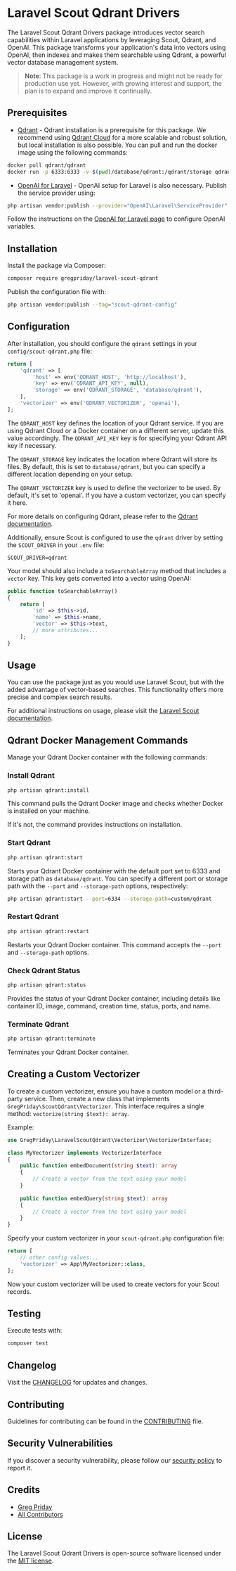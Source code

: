 # Laravel Scout Qdrant Drivers

The Laravel Scout Qdrant Drivers package introduces vector search capabilities within Laravel applications by leveraging Scout, Qdrant, and OpenAI. This package transforms your application's data into vectors using OpenAI, then indexes and makes them searchable using Qdrant, a powerful vector database management system.

> **Note**: This package is a work in progress and might not be ready for production use yet. However, with growing interest and support, the plan is to expand and improve it continually.

## Prerequisites

- [Qdrant](https://qdrant.tech/documentation/) - Qdrant installation is a prerequisite for this package. We recommend using [Qdrant Cloud](https://qdrant.tech/documentation/cloud/) for a more scalable and robust solution, but local installation is also possible. You can pull and run the docker image using the following commands:

```bash
docker pull qdrant/qdrant
docker run -p 6333:6333 -v $(pwd)/database/qdrant:/qdrant/storage qdrant/qdrant
```

- [OpenAI for Laravel](https://github.com/openai-php/laravel) - OpenAI setup for Laravel is also necessary. Publish the service provider using:

```bash
php artisan vendor:publish --provider="OpenAI\Laravel\ServiceProvider"
```

Follow the instructions on the [OpenAI for Laravel page](https://github.com/openai-php/laravel) to configure OpenAI variables.

## Installation

Install the package via Composer:

```bash
composer require gregpriday/laravel-scout-qdrant
```

Publish the configuration file with:

```bash
php artisan vendor:publish --tag="scout-qdrant-config"
```

## Configuration

After installation, you should configure the `qdrant` settings in your `config/scout-qdrant.php` file:

```php
return [
    'qdrant' => [
        'host' => env('QDRANT_HOST', 'http://localhost'),
        'key' => env('QDRANT_API_KEY', null),
        'storage' => env('QDRANT_STORAGE', 'database/qdrant'),
    ],
    'vectorizer' => env('QDRANT_VECTORIZER', 'openai'),
];
```

The `QDRANT_HOST` key defines the location of your Qdrant service. If you are using Qdrant Cloud or a Docker container on a different server, update this value accordingly. The `QDRANT_API_KEY` key is for specifying your Qdrant API key if necessary.

The `QDRANT_STORAGE` key indicates the location where Qdrant will store its files. By default, this is set to `database/qdrant`, but you can specify a different location depending on your setup.

The `QDRANT_VECTORIZER` key is used to define the vectorizer to be used. By default, it's set to 'openai'. If you have a custom vectorizer, you can specify it here.

For more details on configuring Qdrant, please refer to the [Qdrant documentation](https://qdrant.tech/documentation/install/).

Additionally, ensure Scout is configured to use the `qdrant` driver by setting the `SCOUT_DRIVER` in your `.env` file:

```env
SCOUT_DRIVER=qdrant
```

Your model should also include a `toSearchableArray` method that includes a `vector` key. This key gets converted into a vector using OpenAI:

```php
public function toSearchableArray()
{
    return [
        'id' => $this->id,
        'name' => $this->name,
        'vector' => $this->text,
        // more attributes...
    ];
}
```

## Usage

You can use the package just as you would use Laravel Scout, but with the added advantage of vector-based searches. This functionality offers more precise and complex search results.

For additional instructions on usage, please visit the [Laravel Scout documentation](https://laravel.com/docs/scout).

## Qdrant Docker Management Commands

Manage your Qdrant Docker container with the following commands:

### Install Qdrant

```bash
php artisan qdrant:install
```

This command pulls the Qdrant Docker image and checks whether Docker is installed on your machine.

If it's not, the command provides instructions on installation.

### Start Qdrant

```bash
php artisan qdrant:start
```

Starts your Qdrant Docker container with the default port set to 6333 and storage path as `database/qdrant`. You can specify a different port or storage path with the `--port` and `--storage-path` options, respectively:

```bash
php artisan qdrant:start --port=6334 --storage-path=custom/qdrant
```

### Restart Qdrant

```bash
php artisan qdrant:restart
```

Restarts your Qdrant Docker container. This command accepts the `--port` and `--storage-path` options.

### Check Qdrant Status

```bash
php artisan qdrant:status
```

Provides the status of your Qdrant Docker container, including details like container ID, image, command, creation time, status, ports, and name.

### Terminate Qdrant

```bash
php artisan qdrant:terminate
```

Terminates your Qdrant Docker container.

## Creating a Custom Vectorizer

To create a custom vectorizer, ensure you have a custom model or a third-party service. Then, create a new class that implements `GregPriday\ScoutQdrant\Vectorizer`. This interface requires a single method: `vectorize(string $text): array`.

Example:

```php
use GregPriday\LaravelScoutQdrant\Vectorizer\VectorizerInterface;

class MyVectorizer implements VectorizerInterface
{
    public function embedDocument(string $text): array
    {
        // Create a vector from the text using your model
    }
    
    public function embedQuery(string $text): array
    {
        // Create a vector from the text using your model
    }
}
```

Specify your custom vectorizer in your `scout-qdrant.php` configuration file:

```php
return [
    // other config values...
    'vectorizer' => App\MyVectorizer::class,
];
```

Now your custom vectorizer will be used to create vectors for your Scout records.

## Testing

Execute tests with:

```bash
composer test
```

## Changelog

Visit the [CHANGELOG](CHANGELOG.md) for updates and changes.

## Contributing

Guidelines for contributing can be found in the [CONTRIBUTING](CONTRIBUTING.md) file.

## Security Vulnerabilities

If you discover a security vulnerability, please follow our [security policy](../../security/policy) to report it.

## Credits

- [Greg Priday](https://github.com/gregpriday)
- [All Contributors](../../contributors)

## License

The Laravel Scout Qdrant Drivers is open-source software licensed under the [MIT license](LICENSE.md).
